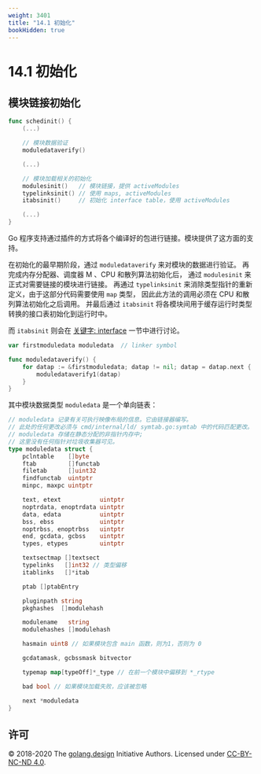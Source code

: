 ```yaml
---
weight: 3401
title: "14.1 初始化"
bookHidden: true
---
```


# 14.1 初始化


## 模块链接初始化

```go
func schedinit() {
	(...)

	// 模块数据验证
	moduledataverify()

	(...)

	// 模块加载相关的初始化
	modulesinit()   // 模块链接，提供 activeModules
	typelinksinit() // 使用 maps, activeModules
	itabsinit()     // 初始化 interface table，使用 activeModules

	(...)
}

```

Go 程序支持通过插件的方式将各个编译好的包进行链接。模块提供了这方面的支持。

在初始化的最早期阶段，通过 `moduledataverify` 来对模块的数据进行验证。
再完成内存分配器、调度器 M 、CPU 和散列算法初始化后，
通过 `modulesinit` 来正式对需要链接的模块进行链接。
再通过 `typelinksinit` 来消除类型指针的重新定义，由于这部分代码需要使用 `map` 类型，
因此此方法的调用必须在 CPU 和散列算法初始化之后调用。
并最后通过 `itabsinit` 将各模块间用于缓存运行时类型转换的接口表初始化到运行时中。

而 `itabsinit` 则会在 [关键字: interface](../../part3tools/ch11keyword/interface.md) 一节中进行讨论。

```go
var firstmoduledata moduledata  // linker symbol

func moduledataverify() {
	for datap := &firstmoduledata; datap != nil; datap = datap.next {
		moduledataverify1(datap)
	}
}
```

其中模块数据类型 `moduledata` 是一个单向链表：

```go
// moduledata 记录有关可执行映像布局的信息。它由链接器编写。
// 此处的任何更改必须与 cmd/internal/ld/ symtab.go:symtab 中的代码匹配更改。
// moduledata 存储在静态分配的非指针内存中;
// 这里没有任何指针对垃圾收集器可见。
type moduledata struct {
	pclntable    []byte
	ftab         []functab
	filetab      []uint32
	findfunctab  uintptr
	minpc, maxpc uintptr

	text, etext           uintptr
	noptrdata, enoptrdata uintptr
	data, edata           uintptr
	bss, ebss             uintptr
	noptrbss, enoptrbss   uintptr
	end, gcdata, gcbss    uintptr
	types, etypes         uintptr

	textsectmap []textsect
	typelinks   []int32 // 类型偏移
	itablinks   []*itab

	ptab []ptabEntry

	pluginpath string
	pkghashes  []modulehash

	modulename   string
	modulehashes []modulehash

	hasmain uint8 // 如果模块包含 main 函数，则为1，否则为 0

	gcdatamask, gcbssmask bitvector

	typemap map[typeOff]*_type // 在前一个模块中偏移到 *_rtype

	bad bool // 如果模块加载失败，应该被忽略

	next *moduledata
}
```

## 许可

&copy; 2018-2020 The [golang.design](https://golang.design) Initiative Authors. Licensed under [CC-BY-NC-ND 4.0](https://creativecommons.org/licenses/by-nc-nd/4.0/).